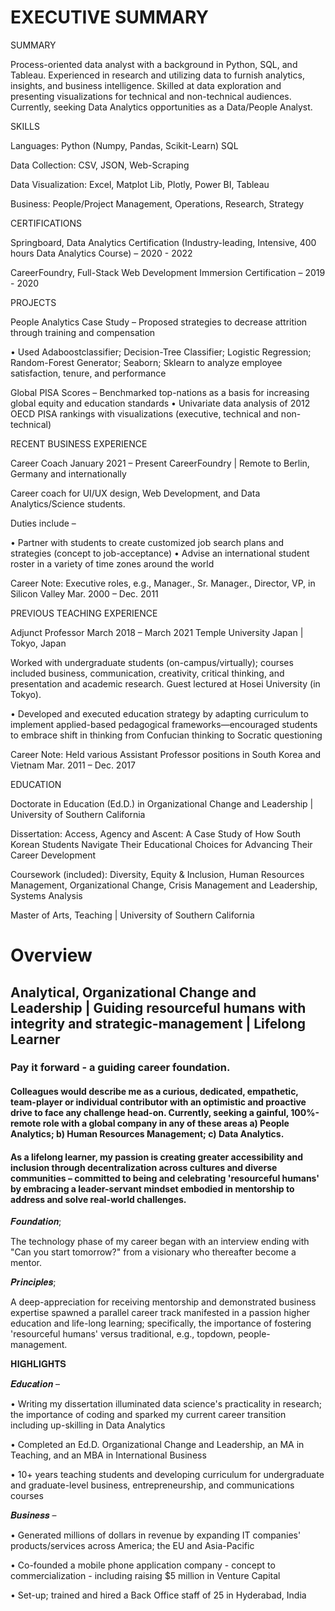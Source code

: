 # EXECUTIVE SUMMARY 

SUMMARY

Process-oriented data analyst with a background in Python, SQL, and Tableau. Experienced in research and utilizing data to furnish analytics, insights, and business intelligence. Skilled at data exploration and presenting visualizations for technical and non-technical audiences. Currently, seeking Data Analytics opportunities as a Data/People Analyst.

SKILLS

Languages: Python (Numpy, Pandas, Scikit-Learn) SQL

Data Collection: CSV, JSON, Web-Scraping 

Data Visualization: Excel, Matplot Lib, Plotly, Power BI, Tableau 

Business: People/Project Management, Operations, Research, Strategy 

CERTIFICATIONS

Springboard, Data Analytics Certification (Industry-leading, Intensive, 400 hours Data Analytics Course) – 2020 - 2022 

CareerFoundry, Full-Stack Web Development Immersion Certification – 2019 - 2020 

PROJECTS 

People Analytics Case Study – Proposed strategies to decrease attrition through training and compensation 

•	Used Adaboostclassifier; Decision-Tree Classifier; Logistic Regression; Random-Forest Generator; Seaborn; Sklearn to analyze employee satisfaction, tenure, and performance 

Global PISA Scores – Benchmarked top-nations as a basis for increasing global equity and education standards 
•	Univariate data analysis of 2012 OECD PISA rankings with visualizations (executive, technical and non-technical)

RECENT BUSINESS EXPERIENCE

Career Coach	January 2021 – Present
CareerFoundry | Remote to Berlin, Germany and internationally

Career coach for UI/UX design, Web Development, and Data Analytics/Science students. 

Duties include – 

•	Partner with students to create customized job search plans and strategies (concept to job-acceptance) 
•	Advise an international student roster in a variety of time zones around the world

Career Note: Executive roles, e.g., Manager., Sr. Manager., Director, VP, in Silicon Valley Mar. 2000 – Dec. 2011

PREVIOUS TEACHING EXPERIENCE

Adjunct Professor	March 2018 – March 2021
Temple University Japan | Tokyo, Japan

Worked with undergraduate students (on-campus/virtually); courses included business, communication, creativity, critical thinking, and presentation and academic research. Guest lectured at Hosei University (in Tokyo).

•	Developed and executed education strategy by adapting curriculum to implement applied-based pedagogical frameworks—encouraged students to embrace shift in thinking from Confucian thinking to Socratic questioning

Career Note: Held various Assistant Professor positions in South Korea and Vietnam	Mar. 2011 – Dec. 2017

EDUCATION

Doctorate in Education (Ed.D.) in Organizational Change and Leadership | University of Southern California

Dissertation: Access, Agency and Ascent: A Case Study of How South Korean Students Navigate Their Educational Choices for Advancing Their Career Development 

Coursework (included): Diversity, Equity & Inclusion, Human Resources Management, Organizational Change, Crisis Management and Leadership, Systems Analysis

Master of Arts, Teaching | University of Southern California

# Overview 

## Analytical, Organizational Change and Leadership | Guiding resourceful humans with integrity and strategic-management | Lifelong Learner

### Pay it forward - a guiding career foundation.

#### Colleagues would describe me as a curious, dedicated, empathetic, team-player or individual contributor with an optimistic and proactive drive to face any challenge head-on. Currently, seeking a gainful, 100%-remote role with a global company in any of these areas a) People Analytics; b) Human Resources Management; c) Data Analytics.

#### As a lifelong learner, my passion is creating greater accessibility and inclusion through decentralization across cultures and diverse communities – committed to being and celebrating 'resourceful humans' by embracing a leader-servant mindset embodied in mentorship to address and solve real-world challenges.

𝑭𝒐𝒖𝒏𝒅𝒂𝒕𝒊𝒐𝒏; 

The technology phase of my career began with an interview ending with "Can you start tomorrow?" from a visionary who thereafter become a mentor. 

𝑷𝒓𝒊𝒏𝒄𝒊𝒑𝒍𝒆𝒔; 

A deep-appreciation for receiving mentorship and demonstrated business expertise spawned a parallel career track manifested in a passion higher education and life-long learning; specifically, the importance of fostering 'resourceful humans' versus traditional, e.g., topdown, people-management.

𝐇𝐈𝐆𝐇𝐋𝐈𝐆𝐇𝐓𝐒

𝑬𝒅𝒖𝒄𝒂𝒕𝒊𝒐𝒏 –

 • Writing my dissertation illuminated data science's practicality in research; the importance of coding and sparked my current career transition including up-skilling in Data Analytics

 • Completed an Ed.D. Organizational Change and Leadership, an MA in Teaching, and an MBA in International Business

 • 10+ years teaching students and developing curriculum for undergraduate and graduate-level business, entrepreneurship, and communications courses

𝑩𝒖𝒔𝒊𝒏𝒆𝒔𝒔 –

 • Generated millions of dollars in revenue by expanding IT companies' products/services across America; the EU and Asia-Pacific

 • Co-founded a mobile phone application company - concept to commercialization - including raising $5 million in Venture Capital

 • Set-up; trained and hired a Back Office staff of 25 in Hyderabad, India




<!-- Here are some ideas to get you started:

- 🔭 I’m currently working on ...
- 🌱 I’m currently learning ...
- 👯 I’m looking to collaborate on ...
- 🤔 I’m looking for help with ...
- 💬 Ask me about ...
- 📫 How to reach me: ...
- 😄 Pronouns: ...
- ⚡ Fun fact: ...

### Hi there 👋

This is a work-in-progress draft which is currently being crafted -->

<!--
**rajeski/rajeski** is a ✨ _special_ ✨ repository because its `README.md` (this file) appears on your GitHub profile.
-->
